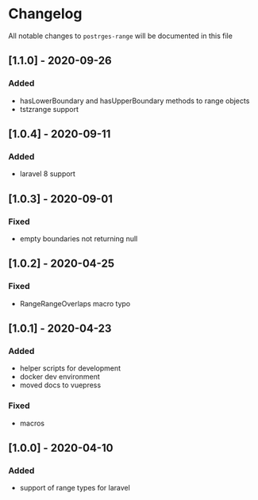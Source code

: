 # Changelog

All notable changes to `postrges-range` will be documented in this file

## [1.1.0] - 2020-09-26

### Added

- hasLowerBoundary and hasUpperBoundary methods to range objects
- tstzrange support 

## [1.0.4] - 2020-09-11

### Added

- laravel 8 support

## [1.0.3] - 2020-09-01

### Fixed

- empty boundaries not returning null

## [1.0.2] - 2020-04-25

### Fixed

- RangeRangeOverlaps macro typo

## [1.0.1] - 2020-04-23

### Added

- helper scripts for development
- docker dev environment
- moved docs to vuepress

### Fixed

- macros

## [1.0.0] - 2020-04-10

### Added

- support of range types for laravel
